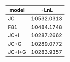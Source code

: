 | model | -LnL       |
|-------|------------|
|JC     | 10532.0313 |
|F81    | 10484.1748 |
|JC+I	| 10287.2662 |
|JC+G	| 10289.0772 |
|JC+I+G	| 10283.9357 |
